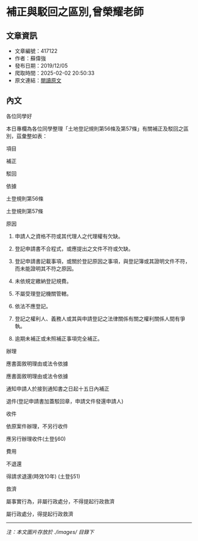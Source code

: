# 補正與駁回之區別,曾榮耀老師

## 文章資訊
- 文章編號：417122
- 作者：蘇偉強
- 發布日期：2019/12/05
- 爬取時間：2025-02-02 20:50:33
- 原文連結：[閱讀原文](https://real-estate.get.com.tw/Columns/detail.aspx?no=417122)

## 內文
各位同學好

本日專欄為各位同學整理「土地登記規則第56條及第57條」有關補正及駁回之區別，茲彙整如表：

項目

補正

駁回

依據

土登規則第56條

土登規則第57條

原因

1. 申請人之資格不符或其代理人之代理權有欠缺。

2. 登記申請書不合程式，或應提出之文件不符或欠缺。

3. 登記申請書記載事項，或關於登記原因之事項，與登記簿或其證明文件不符，而未能證明其不符之原因。

4. 未依規定繳納登記規費。

1. 不屬受理登記機關管轄。

2. 依法不應登記。

3. 登記之權利人、義務人或其與申請登記之法律關係有關之權利關係人間有爭執。

4. 逾期未補正或未照補正事項完全補正。

辦理

應書面敘明理由或法令依據

應書面敘明理由或法令依據

通知申請人於接到通知書之日起十五日內補正

退件(登記申請書加蓋駁回章，申請文件發還申請人)

收件

依原案件辦理，不另行收件

應另行辦理收件(土登§60)

費用

不退還

得請求退還(時效10年) (土登§51)

救濟

屬事實行為，非屬行政處分，不得提起行政救濟

屬行政處分，得提起行政救濟

---
*注：本文圖片存放於 ./images/ 目錄下*
